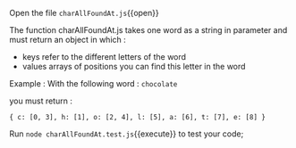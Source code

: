 Open the file `charAllFoundAt.js`{{open}}

The function charAllFoundAt.js takes one word as a string in parameter and must return an object in which : 
- keys refer to the different letters of the word
- values arrays of positions you can find this letter in the word  

Example :
With the following word :
`chocolate`

you must return :

`
{
  c: [0, 3],
  h: [1],
  o: [2, 4],
  l: [5],
  a: [6],
  t: [7],
  e: [8]
}
` 

Run `node charAllFoundAt.test.js`{{execute}} to test your code;